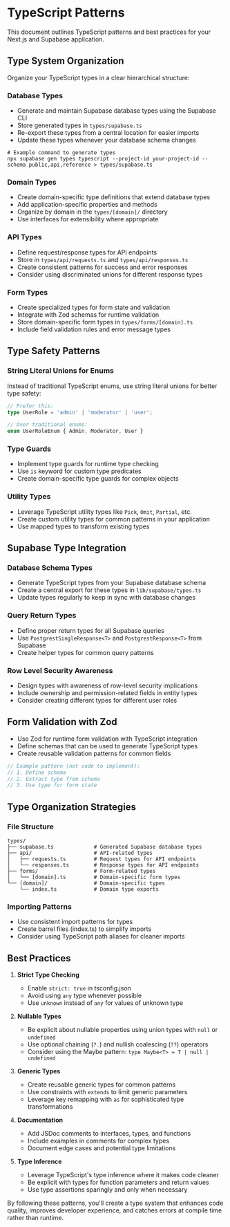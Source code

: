# TypeScript Patterns

This document outlines TypeScript patterns and best practices for your Next.js and Supabase application.

## Type System Organization

Organize your TypeScript types in a clear hierarchical structure:

### Database Types
- Generate and maintain Supabase database types using the Supabase CLI
- Store generated types in `types/supabase.ts`
- Re-export these types from a central location for easier imports
- Update these types whenever your database schema changes

```
# Example command to generate types
npx supabase gen types typescript --project-id your-project-id --schema public,api,reference > types/supabase.ts
```

### Domain Types
- Create domain-specific type definitions that extend database types
- Add application-specific properties and methods
- Organize by domain in the `types/[domain]/` directory
- Use interfaces for extensibility where appropriate

### API Types
- Define request/response types for API endpoints
- Store in `types/api/requests.ts` and `types/api/responses.ts`
- Create consistent patterns for success and error responses
- Consider using discriminated unions for different response types

### Form Types
- Create specialized types for form state and validation
- Integrate with Zod schemas for runtime validation
- Store domain-specific form types in `types/forms/[domain].ts`
- Include field validation rules and error message types

## Type Safety Patterns

### String Literal Unions for Enums
Instead of traditional TypeScript enums, use string literal unions for better type safety:

```typescript
// Prefer this:
type UserRole = 'admin' | 'moderator' | 'user';

// Over traditional enums:
enum UserRoleEnum { Admin, Moderator, User }
```

### Type Guards
- Implement type guards for runtime type checking
- Use `is` keyword for custom type predicates
- Create domain-specific type guards for complex objects

### Utility Types
- Leverage TypeScript utility types like `Pick`, `Omit`, `Partial`, etc.
- Create custom utility types for common patterns in your application
- Use mapped types to transform existing types

## Supabase Type Integration

### Database Schema Types
- Generate TypeScript types from your Supabase database schema
- Create a central export for these types in `lib/supabase/types.ts`
- Update types regularly to keep in sync with database changes

### Query Return Types
- Define proper return types for all Supabase queries
- Use `PostgrestSingleResponse<T>` and `PostgrestResponse<T>` from Supabase
- Create helper types for common query patterns

### Row Level Security Awareness
- Design types with awareness of row-level security implications
- Include ownership and permission-related fields in entity types
- Consider creating different types for different user roles

## Form Validation with Zod

- Use Zod for runtime form validation with TypeScript integration
- Define schemas that can be used to generate TypeScript types
- Create reusable validation patterns for common fields

```typescript
// Example pattern (not code to implement):
// 1. Define schema
// 2. Extract type from schema
// 3. Use type for form state
```

## Type Organization Strategies

### File Structure
```
types/
├── supabase.ts             # Generated Supabase database types
├── api/                    # API-related types
│   ├── requests.ts         # Request types for API endpoints
│   └── responses.ts        # Response types for API endpoints
├── forms/                  # Form-related types
│   └── [domain].ts         # Domain-specific form types
└── [domain]/               # Domain-specific types
    └── index.ts            # Domain type exports
```

### Importing Patterns
- Use consistent import patterns for types
- Create barrel files (index.ts) to simplify imports
- Consider using TypeScript path aliases for cleaner imports

## Best Practices

1. **Strict Type Checking**
   - Enable `strict: true` in tsconfig.json
   - Avoid using `any` type whenever possible
   - Use `unknown` instead of `any` for values of unknown type

2. **Nullable Types**
   - Be explicit about nullable properties using union types with `null` or `undefined`
   - Use optional chaining (`?.`) and nullish coalescing (`??`) operators
   - Consider using the Maybe pattern: `type Maybe<T> = T | null | undefined`

3. **Generic Types**
   - Create reusable generic types for common patterns
   - Use constraints with `extends` to limit generic parameters
   - Leverage key remapping with `as` for sophisticated type transformations

4. **Documentation**
   - Add JSDoc comments to interfaces, types, and functions
   - Include examples in comments for complex types
   - Document edge cases and potential type limitations

5. **Type Inference**
   - Leverage TypeScript's type inference where it makes code cleaner
   - Be explicit with types for function parameters and return values
   - Use type assertions sparingly and only when necessary

By following these patterns, you'll create a type system that enhances code quality, improves developer experience, and catches errors at compile time rather than runtime.